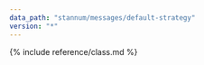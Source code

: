 ```yaml
---
data_path: "stannum/messages/default-strategy"
version: "*"
---
```


{% include reference/class.md %}
